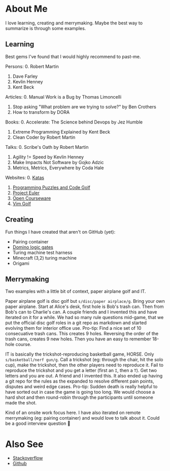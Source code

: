 # About Me
I love learning, creating and merrymaking. Maybe the best way to summarize is through some examples.

## Learning
Best gems I've found that I would highly recommend to past-me.

Persons:
0. Robert Martin
1. Dave Farley
2. Kevlin Henney
3. Kent Beck

Articles:
0. Manual Work is a Bug by Thomas Limoncelli
1. Stop asking "What problem are we trying to solve?" by Ben Crothers
2. How to transform by DORA

Books:
0. Accelerate: The Science behind Devops by Jez Humble
1. Extreme Programming Explained by Kent Beck
2. Clean Coder by Robert Martin

Talks:
0. Scribe's Oath by Robert Martin
1. Agility != Speed by Kevlin Henney
3. Make Impacts Not Software by Gojko Adzic
2. Metrics, Metrics, Everywhere by Coda Hale
 
Websites:
0. [Katas](https://github.com/exercism/problem-specifications/tree/main/exercises)
1. [Programming Puzzles and Code Golf](https://codegolf.stackexchange.com)
2. [Project Euler](https://projecteuler.net)
3. [Open Courseware](https://ocw.mit.edu/courses/find-by-topic/)
4. [Vim Golf](https://www.vimgolf.com)

## Creating
Fun things I have created that aren't on GitHub (yet):

 - Pairing container
 - [Domino logic gates](https://codegolf.stackexchange.com/questions/82938/golf-all-the-16-logic-gates-with-2-inputs-and-1-output/91472#91472)
 - Turing machine test harness
 - Minecraft (3,2) turing machine
 - Origami
 
## Merrymaking
Two examples with a little bit of context, paper airplane golf and IT.

Paper airplane golf is disc golf but `s/disc/paper airplace/g`. Bring your own paper airplane. Start at Alice's desk, first hole is Bob's trash can. Then from Bob's can to Charlie's can. A couple friends and I invented this and have iterated on it for a while. We had so many rule questions mid-game, that we put the official disc golf roles in a git repo as markdown and started evolving them for interior office use. Pro-tip: Find a nice set of 10 consecuative trash cans. This creates 9 holes. Reversing the order of the trash cans, creates 9 new holes. Then you have an easy to remember 18-hole course.

IT is basically the trickshot-reproducing basketball game, HORSE. Only `s/basketball/nerf gun/g`. Call a trickshot (eg: through the chair, hit the solo cup), make the trickshot, then the other players need to reproduce it. Fail to reproduce the trickshot and you get a letter (first an `I`, then a `T`). Get two letters and you are out. A friend and I invented this. It also ended up having a git repo for the rules as the expanded to resolve different pain points, disputes and weird edge cases. Pro-tip: Sudden death is really helpful to have sorted out in case the game is going too long. We would choose a hard shot and then round-robin through the participants until someone made the shot.

Kind of an onsite work focus here. I have also iterated on remote merrymaking (eg: pairing container) and would love to talk about it. Could be a good interview question :thinking:

# Also See
- [Stackoverflow](https://stackoverflow.com/users/4769802/nonlinearfruit?tab=profile)
- [Github](https://github.com/NonlinearFruit)
